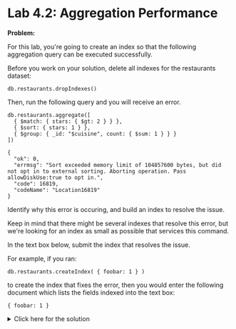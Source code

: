# Lab 4.2: Aggregation Performance

**Problem:**

For this lab, you're going to create an index so that the following aggregation query can be executed successfully.

Before you work on your solution, delete all indexes for the restaurants dataset:

```
db.restaurants.dropIndexes()
```

Then, run the following query and you will receive an error.
```
db.restaurants.aggregate([
  { $match: { stars: { $gt: 2 } } },
  { $sort: { stars: 1 } },
  { $group: { _id: "$cuisine", count: { $sum: 1 } } }
])
```

```
{
  "ok": 0,
  "errmsg": "Sort exceeded memory limit of 104857600 bytes, but did not opt in to external sorting. Aborting operation. Pass allowDiskUse:true to opt in.",
  "code": 16819,
  "codeName": "Location16819"
}
```

Identify why this error is occuring, and build an index to resolve the issue.

Keep in mind that there might be several indexes that resolve this error, but we're looking for an index as small as possible that services this command.

In the text box below, submit the index that resolves the issue.

For example, if you ran:

```
db.restaurants.createIndex( { foobar: 1 } )
```
to create the index that fixes the error, then you would enter the following document which lists the fields indexed into the text box:

```
{ foobar: 1 }
```

<details>
  <summary>Click here for the solution</summary>
    Answer: {stars:1}
</details>

